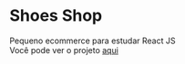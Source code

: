 # Shoes Shop
Pequeno ecommerce para estudar React JS 
<br>
Você pode ver o projeto <a href="https://shoesshop-three.vercel.app/">aqui</a>
